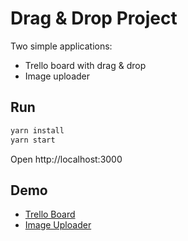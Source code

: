 # Drag & Drop Project

Two simple applications:
- Trello board with drag & drop
- Image uploader

## Run

```bash
yarn install
yarn start
```

Open http://localhost:3000

## Demo

- [Trello Board](https://TatiMarksman.github.io/drag-drop-project/)
- [Image Uploader](https://TatiMarksman.github.io/drag-drop-project/uploader.html)